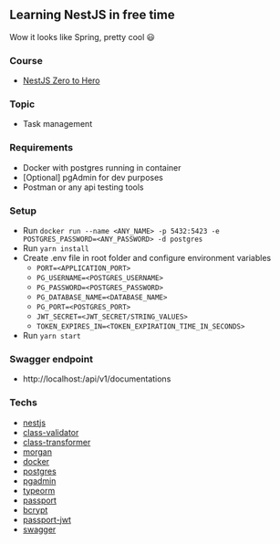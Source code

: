 ## Learning NestJS in free time

Wow it looks like Spring, pretty cool :smiley:

### Course

- [NestJS Zero to Hero](https://www.udemy.com/course/nestjs-zero-to-hero/)

### Topic

- Task management

### Requirements

- Docker with postgres running in container
- [Optional] pgAdmin for dev purposes
- Postman or any api testing tools

### Setup

- Run `docker run --name <ANY_NAME> -p 5432:5423 -e POSTGRES_PASSWORD=<ANY_PASSWORD> -d postgres`
- Run `yarn install`
- Create .env file in root folder and configure environment variables
  - `PORT=<APPLICATION_PORT>`
  - `PG_USERNAME=<POSTGRES_USERNAME>`
  - `PG_PASSWORD=<POSTGRES_PASSWORD>`
  - `PG_DATABASE_NAME=<DATABASE_NAME>`
  - `PG_PORT=<POSTGRES_PORT>`
  - `JWT_SECRET=<JWT_SECRET/STRING_VALUES>`
  - `TOKEN_EXPIRES_IN=<TOKEN_EXPIRATION_TIME_IN_SECONDS>`
- Run `yarn start`

### Swagger endpoint

- http://localhost:<PORT>/api/v1/documentations

### Techs

- [nestjs](https://github.com/nestjs/nest)
- [class-validator](https://github.com/typestack/class-validator)
- [class-transformer](https://github.com/typestack/class-transformer)
- [morgan](https://github.com/expressjs/morgan)
- [docker](https://www.docker.com/)
- [postgres](https://www.postgresql.org/)
- [pgadmin](https://www.pgadmin.org/)
- [typeorm](https://github.com/typeorm/typeorm)
- [passport](https://github.com/jaredhanson/passport)
- [bcrypt](https://github.com/kelektiv/node.bcrypt.js)
- [passport-jwt](https://github.com/mikenicholson/passport-jwt)
- [swagger](https://swagger.io/)
